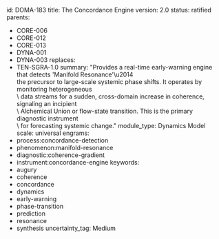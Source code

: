 id: DOMA-183
title: The Concordance Engine
version: 2.0
status: ratified
parents:
- CORE-006
- CORE-012
- CORE-013
- DYNA-001
- DYNA-003
replaces:
- TEN-SGRA-1.0
summary: "Provides a real-time early-warning engine that detects 'Manifold Resonance'\u2014\
  the precursor to large-scale systemic phase shifts. It operates by monitoring heterogeneous\
  \ data streams for a sudden, cross-domain increase in coherence, signaling an incipient\
  \ Alchemical Union or flow-state transition. This is the primary diagnostic instrument\
  \ for forecasting systemic change."
module_type: Dynamics Model
scale: universal
engrams:
- process:concordance-detection
- phenomenon:manifold-resonance
- diagnostic:coherence-gradient
- instrument:concordance-engine
keywords:
- augury
- coherence
- concordance
- dynamics
- early-warning
- phase-transition
- prediction
- resonance
- synthesis
uncertainty_tag: Medium